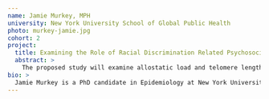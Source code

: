 ```yaml
---
name: Jamie Murkey, MPH
university: New York University School of Global Public Health
photo: murkey-jamie.jpg
cohort: 2
project:
  title: Examining the Role of Racial Discrimination Related Psychosocial Stress in Subclinical Cardiovascular Disease (CVD) and Incident CVD Cases from the Multi-ethnic Study of Atherosclerosis (MESA)
  abstract: >
    The proposed study will examine allostatic load and telomere length as mediators between psychosocial stress related to racial discrimination and CVD incidence among African-Americans. It is critical to incorporate biomarker data into statistical analyses to better understand disparities in subclinical CVD and CVD events. This fellowship will enable me to engage in the bi-directional exchange of ideas and methods with other investigators. In particular, this fellowship will afford me with a unique opportunity to evaluate statistical modeling approaches and interim results with other scholars in the program and maximize the project’s potential contribution to the field. Through this fellowship, I will be part of an intellectual support system that will span my research career and enhance both my work and the work of my cohort.
bio: >
  Jamie Murkey is a PhD candidate in Epidemiology at New York University. His research interests are focused on investigating the impact of social factors on epigenetic changes and their role in influencing the pathophysiology of chronic diseases. He has worked on a variety of clinical and behavioral NIH-sponsored studies, including a multisite study that used an unbiased metagenomic Next-Generation Sequencing diagnostic for pathogen detection. He holds a BS in Nutritional Science from Pepperdine University and an MPH in Health Policy from Loma Linda University, where he was inducted into the Delta Omega Honorary Society.
---
```

